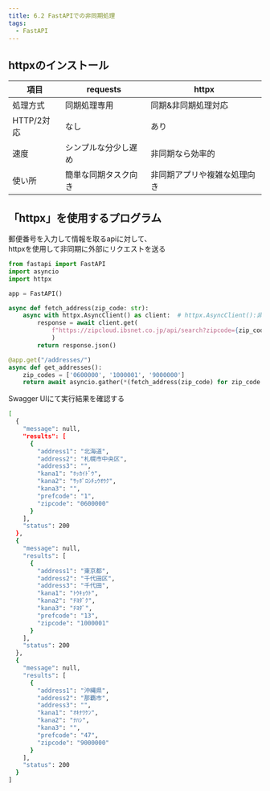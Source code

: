 ```yaml
---
title: 6.2 FastAPIでの非同期処理
tags:
  - FastAPI
---
```


## httpxのインストール

|項目|requests|httpx|
|---|---|---|
|処理方式|同期処理専用|同期&非同期処理対応|
|HTTP/2対応|なし|あり|
|速度|シンプルな分少し遅め|非同期なら効率的|
|使い所|簡単な同期タスク向き|非同期アプリや複雑な処理向き|

## 「httpx」を使用するプログラム

郵便番号を入力して情報を取るapiに対して、  
httpxを使用して非同期に外部にリクエストを送る

```python title="main.py 郵便番号を入力して情報を取るapiを非同期タスクで行う"
from fastapi import FastAPI
import asyncio
import httpx

app = FastAPI()

async def fetch_address(zip_code: str):
    async with httpx.AsyncClient() as client:  # httpx.AsyncClient():非同期HTTPリクエストをおくるためのクライント
        response = await client.get(
            f"https://zipcloud.ibsnet.co.jp/api/search?zipcode={zip_code}"
            )
        return response.json()

@app.get("/addresses/")
async def get_addresses():
    zip_codes = ['0600000', '1000001', '9000000']
    return await asyncio.gather(*(fetch_address(zip_code) for zip_code in zip_codes))
```

Swagger UIにて実行結果を確認する

```bash title="での実行結果"
[
  {
    "message": null,
    "results": [
      {
        "address1": "北海道",
        "address2": "札幌市中央区",
        "address3": "",
        "kana1": "ﾎｯｶｲﾄﾞｳ",
        "kana2": "ｻｯﾎﾟﾛｼﾁｭｳｵｳｸ",
        "kana3": "",
        "prefcode": "1",
        "zipcode": "0600000"
      }
    ],
    "status": 200
  },
  {
    "message": null,
    "results": [
      {
        "address1": "東京都",
        "address2": "千代田区",
        "address3": "千代田",
        "kana1": "ﾄｳｷｮｳﾄ",
        "kana2": "ﾁﾖﾀﾞｸ",
        "kana3": "ﾁﾖﾀﾞ",
        "prefcode": "13",
        "zipcode": "1000001"
      }
    ],
    "status": 200
  },
  {
    "message": null,
    "results": [
      {
        "address1": "沖縄県",
        "address2": "那覇市",
        "address3": "",
        "kana1": "ｵｷﾅﾜｹﾝ",
        "kana2": "ﾅﾊｼ",
        "kana3": "",
        "prefcode": "47",
        "zipcode": "9000000"
      }
    ],
    "status": 200
  }
]
```